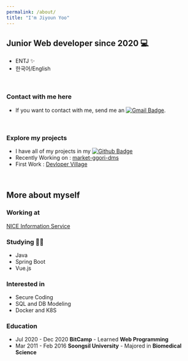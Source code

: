 ```yaml
---
permalink: /about/
title: "I'm Jiyoun Yoo"
---
```


## Junior Web developer since 2020 💻
- ENTJ ✨
- 한국어/English

<br>

### Contact with me here
- If you want to contact with me, send me an [![Gmail Badge](https://img.shields.io/badge/Gmail-d14836?style=flat-square&logo=Gmail&logoColor=white&link=mailto:younny418@gmail.com)](mailto:younny418@gmail.com).

<br>

### Explore my projects
- I have all of my projects in my  [![Github Badge](https://img.shields.io/badge/-Github-black?style=flat-square&logo=0E9648&link=https://github.com/jiyoun-yoo/)](https://github.com/jiyoun-yoo)
- Recently Working on : [market-ggori-dms](https://github.com/Jiyoun-Yoo/market-ggori-dms)
- First Work : [Devloper Village](https://github.com/procompiler/developer-village)

<br>  

## More about myself
### Working at
[NICE Information Service](https://www.niceinfo.co.kr/main.nice)

### Studying ✍🏻
- Java
- Spring Boot
- Vue.js

### Interested in 
- Secure Coding
- SQL and DB Modeling
- Docker and K8S

### Education
- Jul 2020 - Dec 2020 **BitCamp** - Learned **Web Programming**
- Mar 2011 - Feb 2016 **Soongsil University** - Majored in **Biomedical Science**  